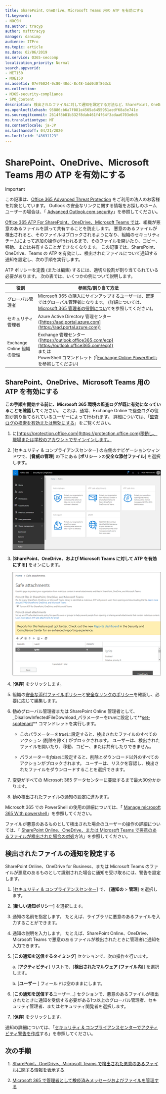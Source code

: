 ```yaml
---
title: SharePoint、OneDrive、Microsoft Teams 用の ATP を有効にする
f1.keywords:
- NOCSH
ms.author: tracyp
author: msfttracyp
manager: dansimp
audience: ITPro
ms.topic: article
ms.date: 02/06/2019
ms.service: O365-seccomp
localization_priority: Normal
search.appverid:
- MET150
- MOE150
ms.assetid: 07e76024-0c80-40dc-8c48-1dd0d0f863cb
ms.collection:
- M365-security-compliance
- SPO_Content
description: 検出されたファイルに対して通知を設定する方法など、SharePoint、OneDrive、Teams の ATP を有効にする方法について説明します。
ms.openlocfilehash: 95886cb6a7f081e4565a6455951aedf68a3e741e
ms.sourcegitcommit: 2614f8b81b332f8dab461f4f64f3adaa6703e0d6
ms.translationtype: MT
ms.contentlocale: ja-JP
ms.lasthandoff: 04/21/2020
ms.locfileid: "43631123"
---
```

# <a name="turn-on-atp-for-sharepoint-onedrive-and-microsoft-teams"></a>SharePoint、OneDrive、Microsoft Teams 用の ATP を有効にする

> [!IMPORTANT]
> この記事は、[Office 365 Advanced Threat Protection](office-365-atp.md) をご利用の法人のお客様を対象としています。 Outlook の安全なリンクに関する情報をお探しのホームユーザーの場合は、「 [Advanced Outlook.com security](https://support.office.com/article/882d2243-eab9-4545-a58a-b36fee4a46e2)」を参照してください。

[Office 365 ATP For SharePoint、OneDrive、Microsoft Teams では](atp-for-spo-odb-and-teams.md)、組織が悪意のあるファイルを誤って共有することを防止します。 悪意のあるファイルが検出されると、そのファイルはブロックされるようになり、組織のセキュリティチームによって追加の操作が行われるまで、そのファイルを開いたり、コピー、移動、または共有することができなくなります。 この記事では、SharePoint、OneDrive、Teams の ATP を有効にし、検出されたファイルについて通知する通知を設定し、次の手順を実行します。

ATP ポリシーを定義 (または編集) するには、適切な役割が割り当てられている必要があります。 次の表では、いくつかの例について説明します。

|役割|参照先/割り当て方法|
|---------|---------|
|グローバル管理者|Microsoft 365 の購入にサインアップするユーザーは、既定ではグローバル管理者になります。 (詳細については、 [Microsoft 365 管理者の役割につい](https://docs.microsoft.com/office365/admin/add-users/about-admin-roles)てを参照してください)。|
|セキュリティ管理者|Azure Active Directory 管理センター ([https://aad.portal.azure.com](https://aad.portal.azure.com))|
|Exchange Online 組織の管理|Exchange 管理センター ([https://outlook.office365.com/ecp](https://outlook.office365.com/ecp)) <br>または <br>  PowerShell コマンドレット (「[Exchange Online PowerShell](https://docs.microsoft.com/powershell/exchange/exchange-online/exchange-online-powershell)」を参照してください)|

## <a name="turn-on-atp-for-sharepoint-onedrive-and-microsoft-teams"></a>SharePoint、OneDrive、Microsoft Teams 用の ATP を有効にする

**この手順を開始する前に、Microsoft 365 環境の監査ログが既に有効になっていることを確認して**ください。 これは、通常、Exchange Online で監査ログの役割が割り当てられているユーザーによって行われます。 詳細については、「[監査ログの検索を有効または無効にする](../../compliance/turn-audit-log-search-on-or-off.md)」をご覧ください。

1. に[https://protection.office.com](https://protection.office.com)移動し、職場または学校のアカウントでサインインします。

2. [セキュリティ & コンプライアンスセンター] の左側のナビゲーションウィンドウで、[**脅威の管理**] の下にある [**ポリシー** \>の**安全な添付ファイル**] を選択します。

   ![[セキュリティ & コンプライアンスセンター] で、[脅威\>管理ポリシー] を選択します。](../../media/08849c91-f043-4cd1-a55e-d440c86442f2.png)

3. **[SharePoint、OneDrive、および Microsoft Teams に対して ATP を有効にする]** をオンにします。

   ![SharePoint Online、OneDrive for Business、Microsoft Teams の Advanced Threat Protection を有効にします。](../../media/48cfaace-59cc-4e60-bf86-05ff6b99bdbf.png)

4. [**保存**] をクリックします。

5. 組織の[安全な添付ファイルポリシー](set-up-atp-safe-attachments-policies.md)と[安全なリンクのポリシー](set-up-atp-safe-links-policies.md)を確認し、必要に応じて編集します。

6. 勧めグローバル管理者または SharePoint Online 管理者として、 _DisallowInfectedFileDownload_パラメーターを*true*に設定して**[set-spotenant](https://docs.microsoft.com/powershell/module/sharepoint-online/Set-SPOTenant)** コマンドレットを実行します。

   - このパラメーターを*true*に設定すると、検出されたファイルのすべてのアクション (削除を除く) がブロックされます。 ユーザーは、検出されたファイルを開いたり、移動、コピー、または共有したりできません。

   - パラメーターを*false*に設定すると、削除とダウンロード以外のすべてのアクションがブロックされます。 ユーザーは、リスクを容認し、検出されたファイルをダウンロードすることを選択できます。

7. 変更がすべての Microsoft 365 データセンターに蔓延するまで最大30分かかります。

8. 勧め検出されたファイルの通知の設定に進みます。

Microsoft 365 での PowerShell の使用の詳細については、「 [Manage microsoft 365 With powershell](https://docs.microsoft.com/office365/enterprise/powershell/manage-office-365-with-office-365-powershell)」を参照してください。

ファイルが悪意のあるものとして検出された場合のユーザーの操作の詳細については、「 [SharePoint Online、OneDrive、または Microsoft Teams で悪意のあるファイルが検出された場合の対処](https://support.office.com/article/01e902ad-a903-4e0f-b093-1e1ac0c37ad2)方法」を参照してください。

## <a name="set-up-alerts-for-detected-files"></a>検出されたファイルの通知を設定する

SharePoint Online、OneDrive for Business、または Microsoft Teams のファイルが悪意のあるものとして識別された場合に通知を受け取るには、警告を設定します。

1. [[セキュリティ & コンプライアンスセンター](https://protection.office.com)] で、 **[通知の** \> **管理**] を選択します。

2. [**新しい通知ポリシー**] を選択します。

3. 通知の名前を指定します。 たとえば、ライブラリに悪意のあるファイルを入力することができます。

4. 通知の説明を入力します。 たとえば、SharePoint Online、OneDrive、Microsoft Teams で悪意のあるファイルが検出されたときに管理者に通知を入力できます。

5. [**この通知を送信するタイミング**] セクションで、次の操作を行います。

   a. [**アクティビティ**] リストで、[**検出されたマルウェア (ファイル内**)] を選択します。

   b. [**ユーザー** ] フィールドは空のままにします。

6. [**この通知を送信する**ユーザー...] セクションで、悪意のあるファイルが検出されたときに通知を受信する必要がある1つ以上のグローバル管理者、セキュリティ管理者、またはセキュリティ閲覧者を選択します。

7. [**保存**] をクリックします。

通知の詳細については、「[セキュリティ & コンプライアンスセンターでアクティビティ警告を作成](../../compliance/create-activity-alerts.md)する」を参照してください。

## <a name="next-steps"></a>次の手順

1. [SharePoint、OneDrive、Microsoft Teams で検出された悪意のあるファイルに関する情報を表示する](malicious-files-detected-in-spo-odb-or-teams.md)

2. [Microsoft 365 で管理者として検疫済みメッセージおよびファイルを管理する](manage-quarantined-messages-and-files.md)
